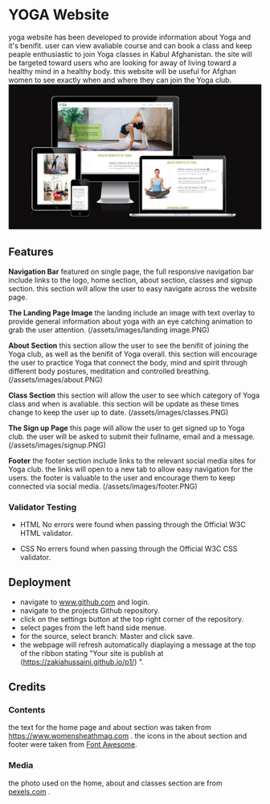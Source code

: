 
# YOGA Website
yoga website has been developed to provide information about Yoga and it's benifit. user can view avaliable course and can book a class and keep peaple enthusiastic to join Yoga classes in Kabul Afghanistan.
the site will be targeted toward users who are looking for away of living toward a healthy mind in a healthy body.
this website will be useful for Afghan women to see exactly when and where they can join the Yoga club.
![Responsice Mockup](/assets/images/readme.PNG)

## Features

__Navigation Bar__
featured on single page, the full responsive navigation bar include links to the logo, home section, about section, classes and signup section.
this section will allow the user to easy navigate across the website page.

__The Landing Page Image__
the landing include an image with text overlay to provide general information about yoga with an eye catching animation to grab the user attention.
(/assets/images/landing image.PNG)

__About Section__
this section allow the user to see the benifit of joining the Yoga club, as well as the benifit of Yoga overall.
this section will encourage the user to practice Yoga that connect the body, mind and spirit through different body postures, meditation and controlled breathing.
(/assets/images/about.PNG)

__Class Section__
this section will allow the user to see which category of Yoga class and when is avaliable.
this section will be update as these times change to keep the user up to date.
(/assets/images/classes.PNG)

__The Sign up Page__
this page will allow the user to get signed up to Yoga club. the user will be asked to submit their fullname, email and a message.
(/assets/images/signup.PNG)

__Footer__ 
the footer section include links to the relevant social media sites for Yoga club.
the links will open to a new tab to allow easy navigation for the users. the footer is valuable to the user and encourage them to keep connected via social media.
(/assets/images/footer.PNG)

### Validator Testing
- HTML
No errors were found when passing through the Official  W3C HTML validator.

- CSS 
No errers found when passing through the Official W3C CSS validator.

## Deployment 

- navigate to www.github.com and login.
- navigate to the projects Github repository.
- click on the settings button at the top right corner of the repository.
- select pages from the left hand side menue.
- for the source, select branch: Master and click save.
- the webpage will refresh automatically diaplaying a message at the top of the ribbon stating "Your site is publish at (https://zakiahussaini.github.io/p1/) ".

## Credits
### Contents
the text for the home page and about section was taken from https://www.womensheathmag.com .
the icons in the about section and footer were taken from [Font Awesome](https://fontawesome.com/).

### Media 
the photo used on the home, about and classes section are from [pexels.com](https://www.pexels.com/) .
